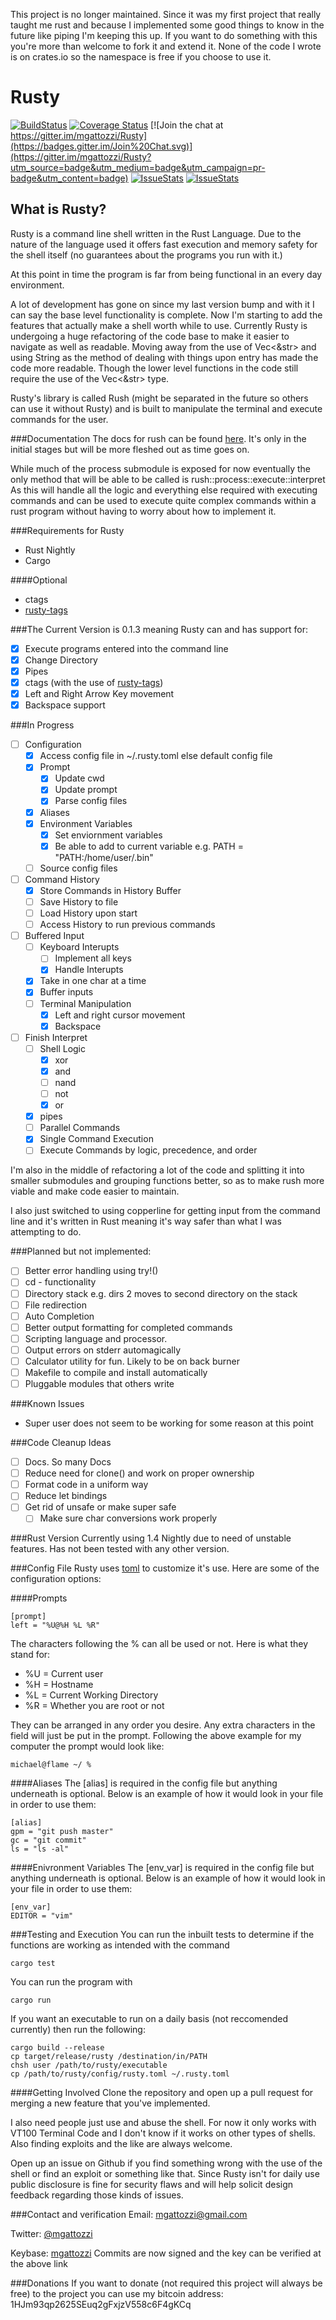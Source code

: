 This project is no longer maintained. Since it was my first project that really taught me rust and because I implemented some good things to know in the future like piping I'm keeping this up. If you want to do something with this you're more than welcome to fork it and extend it. None of the code I wrote is on crates.io so the namespace is free if you choose to use it.

Rusty
=====
[![BuildStatus](https://travis-ci.org/mgattozzi/Rusty.svg?branch=master)](https://travis-ci.org/mgattozzi/Rusty)
[![Coverage
Status](https://coveralls.io/repos/mgattozzi/Rusty/badge.svg?branch=master&service=github)](https://coveralls.io/github/mgattozzi/Rusty?branch=master)
[![Join the chat at https://gitter.im/mgattozzi/Rusty](https://badges.gitter.im/Join%20Chat.svg)](https://gitter.im/mgattozzi/Rusty?utm_source=badge&utm_medium=badge&utm_campaign=pr-badge&utm_content=badge)
[![IssueStats](http://www.issuestats.com/github/mgattozzi/rusty/badge/pr)](http://www.issuestats.com/github/mgattozzi/rusty)
[![IssueStats](http://www.issuestats.com/github/mgattozzi/rusty/badge/issue)](http://www.issuestats.com/github/mgattozzi/rusty)

What is Rusty?
--------------
Rusty is a command line shell written in the Rust Language. Due to the nature
of the language used it offers fast execution and memory safety for the shell
itself (no guarantees about the programs you run with it.)

At this point in time the program is far from being functional in an every day
environment.

A lot of development has gone on since my last version bump and with it
I can say the base level functionality is complete. Now I'm starting to
add the features that actually make a shell worth while to use.
Currently Rusty is undergoing a huge refactoring of the code base to
make it easier to navigate as well as readable. Moving away from the use
of Vec<&str> and using String as the method of dealing with things upon
entry has made the code more readable. Though the lower level functions
in the code still require the use of the Vec<&str> type.

Rusty's library is called Rush (might be separated in the future so
others can use it without Rusty) and is built to manipulate the terminal
and execute commands for the user.

###Documentation
The docs for rush can be found [here](https://mgattozzi.github.io/Rusty/rush/).
It's only in the initial stages but will be more fleshed out as time
goes on.

While much of the process submodule is exposed for now eventually the
only method that will be able to be called is
rush::process::execute::interpret
As this will handle all the logic and everything else required with
executing commands and can be used to execute quite complex commands
within a rust program without having to worry about how to implement it.

###Requirements for Rusty

- Rust Nightly
- Cargo

####Optional
- ctags
- [rusty-tags](https://github.com/dan-t/rusty-tags)

###The Current Version is 0.1.3 meaning Rusty can and has support for:

- [x] Execute programs entered into the command line
- [x] Change Directory
- [x] Pipes
- [x] ctags (with the use of [rusty-tags](https://github.com/dan-t/rusty-tags))
- [x] Left and Right Arrow Key movement
- [x] Backspace support

###In Progress
- [ ] Configuration
	- [x] Access config file in ~/.rusty.toml else default config file
	- [x] Prompt
		- [x] Update cwd
		- [x] Update prompt
		- [x] Parse config files
	- [x] Aliases
	- [x] Environment Variables
		- [x] Set enviornment variables
		- [x] Be able to add to current variable e.g. PATH = "PATH:/home/user/.bin"
	- [ ] Source config files
- [ ] Command History
	- [x] Store Commands in History Buffer
	- [ ] Save History to file
	- [ ] Load History upon start
	- [ ] Access History to run previous commands
- [ ] Buffered Input
	- [ ] Keyboard Interupts
		- [ ] Implement all keys
		- [x] Handle Interupts
	- [x] Take in one char at a time
	- [x] Buffer inputs
	- [ ] Terminal Manipulation
		- [x] Left and right cursor movement
		- [x] Backspace
- [ ] Finish Interpret
	- [ ] Shell Logic
		- [x] xor
		- [x] and
		- [ ] nand
		- [ ] not
		- [x] or
	- [x] pipes
	- [ ] Parallel Commands
	- [x] Single Command Execution
	- [ ] Execute Commands by logic, precedence, and order

I'm also in the middle of refactoring a lot of the code and splitting it
into smaller submodules and grouping functions better, so as to make
rush more viable and make code easier to maintain.

I also just switched to using copperline for getting input from the
command line and it's written in Rust meaning it's way safer than what
I was attempting to do.

###Planned but not implemented:
- [ ] Better error handling using try!()
- [ ] cd - functionality
- [ ] Directory stack e.g. dirs 2 moves to second directory on the stack
- [ ] File redirection
- [ ] Auto Completion
- [ ] Better output formatting for completed commands
- [ ] Scripting language and processor.
- [ ] Output errors on stderr automagically
- [ ] Calculator utility for fun. Likely to be on back burner
- [ ] Makefile to compile and install automatically
- [ ] Pluggable modules that others write

###Known Issues
- Super user does not seem to be working for some reason at this point

###Code Cleanup Ideas
- [ ] Docs. So many Docs
- [ ] Reduce need for clone() and work on proper ownership
- [ ] Format code in a uniform way
- [ ] Reduce let bindings
- [ ] Get rid of unsafe or make super safe
	- [ ] Make sure char conversions work properly

###Rust Version
Currently using 1.4 Nightly due to need of unstable features. Has not been
tested with any other version.

###Config File
Rusty uses [toml](https://github.com/toml-lang/toml) to customize it's use.
Here are some of the configuration options:

####Prompts
```
[prompt]
left = "%U@%H %L %R"
```
The characters following the % can all be used or not. Here is what they stand
for:
- %U = Current user
- %H = Hostname
- %L = Current Working Directory
- %R = Whether you are root or not

They can be arranged in any order you desire. Any extra characters in the field
will just be put in the prompt.
Following the above example for my computer the prompt would look like:
```
michael@flame ~/ %
```

####Aliases
The [alias] is required in the config file but anything underneath is optional.
Below is an example of how it would look in your file in order to use them:
```
[alias]
gpm = "git push master"
gc = "git commit"
ls = "ls -al"
```

####Enivronment Variables
The [env_var] is required in the config file but anything underneath is optional.
Below is an example of how it would look in your file in order to use them:
```
[env_var]
EDITOR = "vim"

```

###Testing and Execution
You can run the inbuilt tests to determine if the functions are working as
intended with the command

```
cargo test
```

You can run the program with

```
cargo run
```

If you want an executable to run on a daily basis (not reccomended currently)
then run the following:

```
cargo build --release
cp target/release/rusty /destination/in/PATH
chsh user /path/to/rusty/executable
cp /path/to/rusty/config/rusty.toml ~/.rusty.toml
```

####Getting Involved
Clone the repository and open up a pull request for merging a new
feature that you've implemented.

I also need people just use and abuse the shell. For now it only works
with VT100 Terminal Code and I don't know if it works on other types of
shells. Also finding exploits and the like are always welcome.

Open up an issue on Github if you find something wrong with the use of
the shell or find an exploit or something like that. Since Rusty isn't
for daily use public disclosure is fine for security flaws and will help
solicit design feedback regarding those kinds of issues.

###Contact and verification
Email: mgattozzi@gmail.com

Twitter:  [@mgattozzi](https://twitter.com/mgattozzi)

Keybase: [mgattozzi](https://keybase.io/mgattozzi)
Commits are now signed and the key can be verified at the above link

###Donations
If you want to donate (not required this project will always be free) to the project you can use my bitcoin address:
1HJm93qp2625SEuq2gFxjzV558c6F4gKCq

